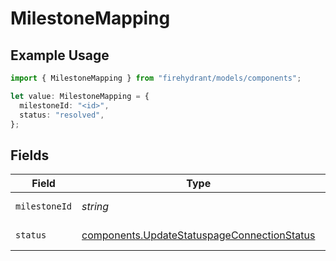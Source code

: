 # MilestoneMapping

## Example Usage

```typescript
import { MilestoneMapping } from "firehydrant/models/components";

let value: MilestoneMapping = {
  milestoneId: "<id>",
  status: "resolved",
};
```

## Fields

| Field                                                                                                      | Type                                                                                                       | Required                                                                                                   | Description                                                                                                |
| ---------------------------------------------------------------------------------------------------------- | ---------------------------------------------------------------------------------------------------------- | ---------------------------------------------------------------------------------------------------------- | ---------------------------------------------------------------------------------------------------------- |
| `milestoneId`                                                                                              | *string*                                                                                                   | :heavy_check_mark:                                                                                         | FireHydrant milestone id                                                                                   |
| `status`                                                                                                   | [components.UpdateStatuspageConnectionStatus](../../models/components/updatestatuspageconnectionstatus.md) | :heavy_check_mark:                                                                                         | Statuspage.io status                                                                                       |